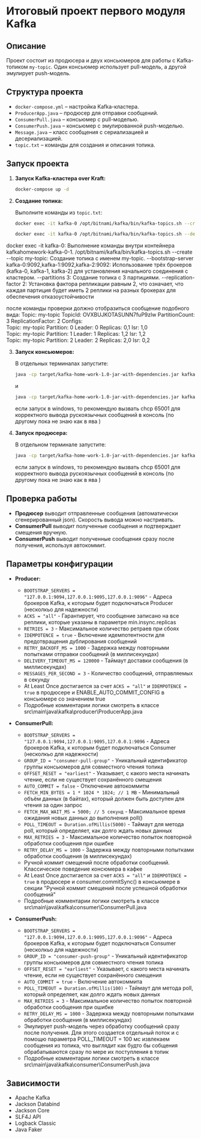 # Итоговый проект первого модуля Kafka 

## Описание

Проект состоит из продюсера и двух консьюмеров для работы с Kafka-топиком `my-topic`. Один консьюмер использует pull-модель, а другой эмулирует push-модель.

## Структура проекта

- `docker-compose.yml` – настройка Kafka-кластера.
- `ProducerApp.java` – продюсер для отправки сообщений.
- `ConsumerPull.java` – консьюмер с pull-моделью.
- `ConsumerPush.java` – консьюмер с эмулированной push-моделью.
- `Message.java` – класс сообщения с сериализацией и десериализацией.
- `topic.txt` – команды для создания и описания топика.

## Запуск проекта

1. **Запуск Kafka-кластера over Kraft:**

    ```bash
    docker-compose up -d
    ```

2. **Создание топика:**

    Выполните команды из `topic.txt`:

    ```bash
    docker exec -it kafka-0 /opt/bitnami/kafka/bin/kafka-topics.sh --create --topic my-topic --bootstrap-server kafka-0:9092,kafka-1:9092,kafka-2:9092 --partitions 3 --replication-factor 2

    docker exec -it kafka-0 /opt/bitnami/kafka/bin/kafka-topics.sh --describe --topic my-topic --bootstrap-server kafka-0:9092
    ```

docker exec -it kafka-0: Выполнение команды внутри контейнера kafkahomework-kafka-0-1.
/opt/bitnami/kafka/bin/kafka-topics.sh --create --topic my-topic: Создание топика с именем my-topic.
--bootstrap-server kafka-0:9092,kafka-1:9092,kafka-2:9092: Использование трёх брокеров (kafka-0, kafka-1, kafka-2) для установления начального соединения с кластером.
--partitions 3: Создание топика с 3 партициями.
--replication-factor 2: Установка фактора репликации равным 2, что означает, что каждая партиция будет иметь 2 реплики на разных брокерах для обеспечения отказоустойчивости

после команды проверки должно отобразиться сообщение подобного вида:
Topic: my-topic TopicId: OVXBUJKOTASUNN7fuP9zlw PartitionCount: 3       ReplicationFactor: 2    Configs:                                                                                                                   
Topic: my-topic Partition: 0    Leader: 0       Replicas: 0,1   Isr: 1,0                                                                                                                                           
Topic: my-topic Partition: 1    Leader: 1       Replicas: 1,2   Isr: 1,2                                                                                                                                           
Topic: my-topic Partition: 2    Leader: 2       Replicas: 2,0   Isr: 0,2  

3. **Запуск консьюмеров:**

    В отдельных терминалах запустите:

    ```bash
    java -cp target/kafka-home-work-1.0-jar-with-dependencies.jar kafka.consumer.ConsumerPull
    ```
    и
    ```bash
    java -cp target/kafka-home-work-1.0-jar-with-dependencies.jar kafka.consumer.ConsumerPush
    ```

    если запуск в windows, то рекомендую вызвать chcp 65001 для корректного вывода рускоязычных сообщений в консоль (по другому пока не знаю как в ява )

4. **Запуск продюсера:**

    В отдельном терминале запустите:

    ```bash
    java -cp target/kafka-home-work-1.0-jar-with-dependencies.jar kafka.producer.ProducerApp
    ```
    если запуск в windows, то рекомендую вызвать chcp 65001 для корректного вывода рускоязычных сообщений в консоль (по другому пока не знаю как в ява )


## Проверка работы

- **Продюсер** выводит отправленные сообщения (автоматически сгенерированный json). Скорость вывода можно настривать.
- **ConsumerPull** выводит полученные сообщения и подтверждает смещения вручную.
- **ConsumerPush** выводит полученные сообщения сразу после получения, используя автокоммит.

## Параметры конфигурации

- **Producer:**
  - `BOOTSTRAP_SERVERS = "127.0.0.1:9094,127.0.0.1:9095,127.0.0.1:9096"` - Адреса брокеров Kafka, к которым будет подключаться Producer (несколкьо для надежности)
  - `ACKS = "all"` - Гарантирует, что сообщение записано на все реплики, которые указаны в параметре min.insync.replicas
  - `RETRIES = 3` - Максимальное количество ретраев при сбоях
  - `IDEMPOTENCE = true` - Включение идемпотентности для предотвращения дублирования сообщений
  - `RETRY_BACKOFF_MS = 1000` - Задержка между повторными попытками отправки сообщений (в миллисекундах)
  - `DELIVERY_TIMEOUT_MS = 120000` - Таймаут доставки сообщения (в миллисекундах)
  - `MESSAGES_PER_SECOND = 3` - Количество сообщений, отправляемых в секунду
  - At Least Once достигается за счет `ACKS = "all"` и `IDEMPOTENCE = true` в продюсере и ENABLE_AUTO_COMMIT_CONFIG в консьюмере со значением true
  - Подробные комментарии логики смотреть в классе src\main\java\kafka\producer\ProducerApp.java


- **ConsumerPull:**
  - `BOOTSTRAP_SERVERS = "127.0.0.1:9094,127.0.0.1:9095,127.0.0.1:9096` - Адреса брокеров Kafka, к которым будет подключаться Consumer (несколкьо для надежности)
  - `GROUP_ID = "consumer-pull-group"` - Уникальный идентификатор группы консьюмеров для совместного чтения топика
  - `OFFSET_RESET = "earliest"` - Указывает, с какого места начинать чтение, если не существует сохранённого смещения
  - `AUTO_COMMIT = false` - Отключение автокоммитм
  - `FETCH_MIN_BYTES = 1 * 1024 * 1024; // 1 MB` - Минимальный объём данных (в байтах), который должен быть доступен для чтения за один запрос
  - `FETCH_MAX_WAIT_MS = 5000; // 5 секунд` - Максимальное время ожидания новых данных до выполнения poll()
  - `POLL_TIMEOUT = Duration.ofMillis(5000)` - Таймаут для метода poll, который определяет, как долго ждать новых данных
  - `MAX_RETRIES = 3` - Максимальное количество попыток повторной обработки сообщения при ошибке
  - `RETRY_DELAY_MS = 1000` - Задержка между повторными попытками обработки сообщения (в миллисекундах)
  - Ручной коммит смещений после обработки сообщений. Классическое поведение консюмера в кафке
  - At Least Once достигается за счет `ACKS = "all"` и `IDEMPOTENCE = true` в продюсере и consumer.commitSync() в консьюмере в секции "Ручной коммит смещений после успешной обработки сообщений"
  - Подробные комментарии логики смотреть в классе src\main\java\kafka\consumer\ConsumerPull.java


- **ConsumerPush:**
  - `BOOTSTRAP_SERVERS = "127.0.0.1:9094,127.0.0.1:9095,127.0.0.1:9096"` - Адреса брокеров Kafka, к которым будет подключаться Consumer (несколкьо для надежности)
  - `GROUP_ID = "consumer-push-group"` - Уникальный идентификатор группы консьюмеров для совместного чтения топика
  - `OFFSET_RESET = "earliest"` - Указывает, с какого места начинать чтение, если не существует сохранённого смещения
  - `AUTO_COMMIT = true` - Включение автокоммита
  - `POLL_TIMEOUT = Duration.ofMillis(100)` - Таймаут для метода poll, который определяет, как долго ждать новых данных
  - `MAX_RETRIES = 3` - Максимальное количество попыток повторной обработки сообщения при ошибке
  - `RETRY_DELAY_MS = 1000` - Задержка между повторными попытками обработки сообщения (в миллисекундах)
  - Эмулирует push-модель через обработку сообщений сразу после получения. Для этого создается отдельный поток и с помощю параметра POLL_TIMEOUT = 100 мс извлекаем сообщения из топика, что выглядит как будто бы собщения обрабатываются сразу по мере их поступления в топик 
  - Подробные комментарии логики смотреть в классе src\main\java\kafka\consumer\ConsumerPush.java

## Зависимости

- Apache Kafka
- Jackson Databind
- Jackson Core
- SLF4J API
- Logback Classic
- Java Faker


